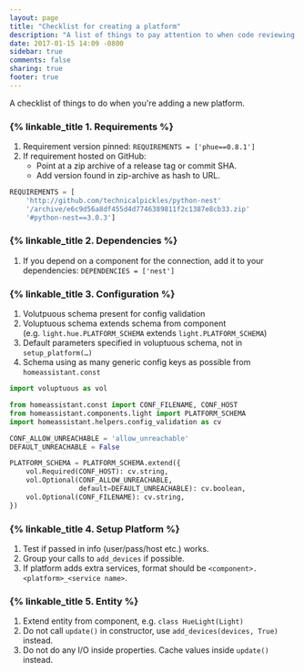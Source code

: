 ```yaml
---
layout: page
title: "Checklist for creating a platform"
description: "A list of things to pay attention to when code reviewing a platform."
date: 2017-01-15 14:09 -0800
sidebar: true
comments: false
sharing: true
footer: true
---
```


A checklist of things to do when you're adding a new platform.

### {% linkable_title 1. Requirements %}

 1. Requirement version pinned: `REQUIREMENTS = ['phue==0.8.1']`
 2. If requirement hosted on GitHub:
     - Point at a zip archive of a release tag or commit SHA.
     - Add version found in zip-archive as hash to URL.

```python
REQUIREMENTS = [
    'http://github.com/technicalpickles/python-nest'
    '/archive/e6c9d56a8df455d4d7746389811f2c1387e8cb33.zip'
    '#python-nest==3.0.3']
```

### {% linkable_title 2. Dependencies %}

 1. If you depend on a component for the connection, add it to your dependencies: `DEPENDENCIES = ['nest']`

### {% linkable_title 3. Configuration %}

 1. Volutpuous schema present for config validation
 2. Voluptuous schema extends schema from component<br>(e.g. `light.hue.PLATFORM_SCHEMA` extends `light.PLATFORM_SCHEMA`)
 3. Default parameters specified in voluptuous schema, not in `setup_platform(…)`
 4. Schema using as many generic config keys as possible from `homeassistant.const`

```python
import voluptuous as vol

from homeassistant.const import CONF_FILENAME, CONF_HOST
from homeassistant.components.light import PLATFORM_SCHEMA
import homeassistant.helpers.config_validation as cv

CONF_ALLOW_UNREACHABLE = 'allow_unreachable'
DEFAULT_UNREACHABLE = False

PLATFORM_SCHEMA = PLATFORM_SCHEMA.extend({
    vol.Required(CONF_HOST): cv.string,
    vol.Optional(CONF_ALLOW_UNREACHABLE,
                 default=DEFAULT_UNREACHABLE): cv.boolean,
    vol.Optional(CONF_FILENAME): cv.string,
})
```

### {% linkable_title 4. Setup Platform %}

 1. Test if passed in info (user/pass/host etc.) works.
 2. Group your calls to `add_devices` if possible.
 3. If platform adds extra services, format should be `<component>.<platform>_<service name>`.

### {% linkable_title 5. Entity %}

 1. Extend entity from component, e.g. `class HueLight(Light)`
 2. Do not call `update()` in constructor, use `add_devices(devices, True)` instead.
 3. Do not do any I/O inside properties. Cache values inside `update()` instead.
